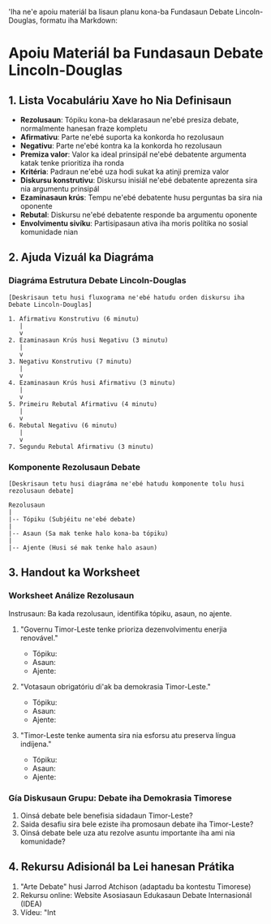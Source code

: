 'Iha ne'e apoiu materiál ba lisaun planu kona-ba Fundasaun Debate Lincoln-Douglas, formatu iha Markdown:

# Apoiu Materiál ba Fundasaun Debate Lincoln-Douglas

## 1. Lista Vocabuláriu Xave ho Nia Definisaun

- **Rezolusaun**: Tópiku kona-ba deklarasaun ne'ebé presiza debate, normalmente hanesan fraze kompletu
- **Afirmativu**: Parte ne'ebé suporta ka konkorda ho rezolusaun
- **Negativu**: Parte ne'ebé kontra ka la konkorda ho rezolusaun
- **Premiza valor**: Valor ka ideal prinsipál ne'ebé debatente argumenta katak tenke prioritiza iha ronda
- **Kritéria**: Padraun ne'ebé uza hodi sukat ka atinji premiza valor
- **Diskursu konstrutivu**: Diskursu inisiál ne'ebé debatente aprezenta sira nia argumentu prinsipál
- **Ezaminasaun krús**: Tempu ne'ebé debatente husu perguntas ba sira nia oponente
- **Rebutal**: Diskursu ne'ebé debatente responde ba argumentu oponente
- **Envolvimentu sivíku**: Partisipasaun ativa iha moris polítika no sosial komunidade nian

## 2. Ajuda Vizuál ka Diagráma

### Diagráma Estrutura Debate Lincoln-Douglas

```
[Deskrisaun tetu husi fluxograma ne'ebé hatudu orden diskursu iha Debate Lincoln-Douglas]

1. Afirmativu Konstrutivu (6 minutu)
   |
   v
2. Ezaminasaun Krús husi Negativu (3 minutu)
   |
   v
3. Negativu Konstrutivu (7 minutu)
   |
   v
4. Ezaminasaun Krús husi Afirmativu (3 minutu)
   |
   v
5. Primeiru Rebutal Afirmativu (4 minutu)
   |
   v
6. Rebutal Negativu (6 minutu)
   |
   v
7. Segundu Rebutal Afirmativu (3 minutu)
```

### Komponente Rezolusaun Debate

```
[Deskrisaun tetu husi diagráma ne'ebé hatudu komponente tolu husi rezolusaun debate]

Rezolusaun
|
|-- Tópiku (Subjéitu ne'ebé debate)
|
|-- Asaun (Sa mak tenke halo kona-ba tópiku)
|
|-- Ajente (Husi sé mak tenke halo asaun)
```

## 3. Handout ka Worksheet

### Worksheet Análize Rezolusaun

Instrusaun: Ba kada rezolusaun, identifika tópiku, asaun, no ajente.

1. "Governu Timor-Leste tenke prioriza dezenvolvimentu enerjia renovável."
   - Tópiku: 
   - Asaun: 
   - Ajente: 

2. "Votasaun obrigatóriu di'ak ba demokrasia Timor-Leste."
   - Tópiku: 
   - Asaun: 
   - Ajente: 

3. "Timor-Leste tenke aumenta sira nia esforsu atu preserva língua indíjena."
   - Tópiku: 
   - Asaun: 
   - Ajente: 

### Gía Diskusaun Grupu: Debate iha Demokrasia Timorese

1. Oinsá debate bele benefisia sidadaun Timor-Leste?
2. Saida desafiu sira bele eziste iha promosaun debate iha Timor-Leste?
3. Oinsá debate bele uza atu rezolve asuntu importante iha ami nia komunidade?

## 4. Rekursu Adisionál ba Lei hanesan Prátika

1. "Arte Debate" husi Jarrod Atchison (adaptadu ba kontestu Timorese)
2. Rekursu online: Website Asosiasaun Edukasaun Debate Internasionál (IDEA)
3. Vídeu: "Int